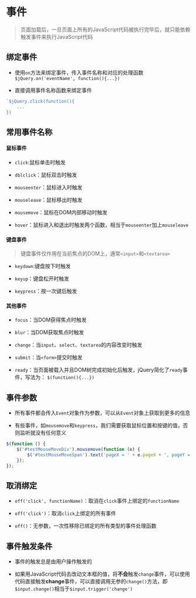 # 事件

> 页面加载后，一旦页面上所有的JavaScript代码被执行完毕后，就只能依赖触发事件来执行JavaScript代码

## 绑定事件

* 使用`on`方法来绑定事件，传入事件名称和对应的处理函数`$jQuery.on('eventName', function(){...})`

* 直接调用事件名称函数来绑定事件
```JavaScript
`$jQuery.click(function(){
	...
})
```

## 常用事件名称

#### 鼠标事件

* `click`:鼠标单击时触发

* `dblclick`：鼠标双击时触发

* `mouseenter`：鼠标进入时触发

* `mouseleave`：鼠标移出时触发

* `mousemove`：鼠标在DOM内部移动时触发

* `hover`：鼠标进入和退出时触发两个函数，相当于`mouseenter`加上`mouseleave`

#### 键盘事件

> 键盘事件仅作用在当前焦点的DOM上，通常`<input>`和`<textarea>`

* `keydown`:键盘按下时触发

* `keyup`：键盘松开时触发

* `keypress`：按一次键后触发

#### 其他事件

* `focus`：当DOM获得焦点时触发

* `blur`：当DOM获取焦点时触发

* `change`：当`input`、`select`、`textarea`的内容改变时触发

* `submit`：当`<form>`提交时触发

* `ready`：当页面被载入并且DOM树完成初始化后触发，jQuery简化了`ready`事件，写法为： `$(function(){...})`

## 事件参数

* 所有事件都会传入`Event`对象作为参数，可以从`Event`对象上获取到更多的信息

* 有些事件，如`mousemove`和`keypress`，我们需要获取鼠标位置和按键的值，否则监听就没有任何意义
```JavaScript
$(function () {
    $('#testMouseMoveDiv').mousemove(function (e) {
        $('#testMouseMoveSpan').text('pageX = ' + e.pageX + ', pageY = ' + e.pageY);
    });
});
```

## 取消绑定

* `off('click', functionName)`：取消在`click`事件上绑定的`functionName`

* `off('click')`：取消`click`上绑定的所有事件

* `off()`：无参数，一次性移除已绑定的所有类型的事件处理函数

## 事件触发条件

* 事件的触发总是由用户操作触发的

* 如果用JavaScript代码去改动文本框的值，将**不会**触发`change`事件，可以使用代码直接触发**change**事件，可以直接调用无参的`change()`方法，即`$input.change()`相当于`$input.trigger('change')`